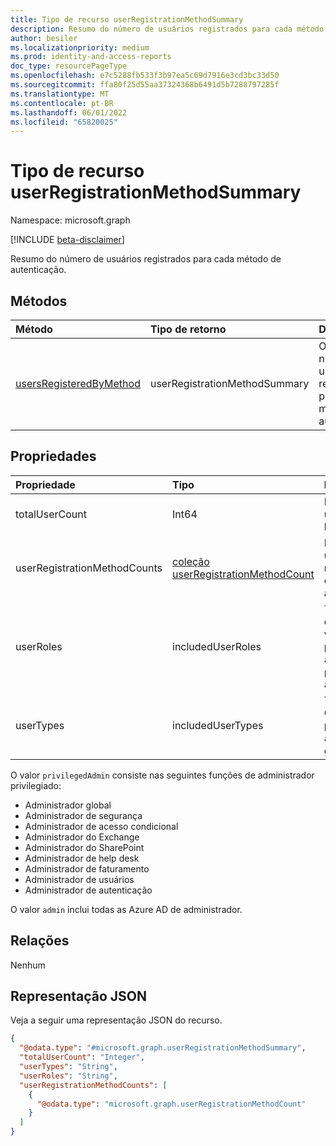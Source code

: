 ```yaml
---
title: Tipo de recurso userRegistrationMethodSummary
description: Resumo do número de usuários registrados para cada método de autenticação.
author: besiler
ms.localizationpriority: medium
ms.prod: identity-and-access-reports
doc_type: resourcePageType
ms.openlocfilehash: e7c5288fb533f3b97ea5c69d7916e3cd3bc33d50
ms.sourcegitcommit: ffa80f25d55aa37324368b6491d5b7288797285f
ms.translationtype: MT
ms.contentlocale: pt-BR
ms.lasthandoff: 06/01/2022
ms.locfileid: "65820025"
---
```

# <a name="userregistrationmethodsummary-resource-type"></a>Tipo de recurso userRegistrationMethodSummary

Namespace: microsoft.graph

[!INCLUDE [beta-disclaimer](../../includes/beta-disclaimer.md)]

Resumo do número de usuários registrados para cada método de autenticação.

## <a name="methods"></a>Métodos

| Método       | Tipo de retorno | Descrição |
|:-------------|:------------|:------------|
| [usersRegisteredByMethod](../api/authenticationmethodsroot-usersregisteredbymethod.md) | userRegistrationMethodSummary | Obter o número de usuários registrados para cada método de autenticação. |

## <a name="properties"></a>Propriedades
|Propriedade|Tipo|Descrição|
|:---|:---|:---|
|totalUserCount|Int64|Número total de usuários no locatário.|
|userRegistrationMethodCounts|[coleção userRegistrationMethodCount](../resources/userregistrationmethodcount.md)|Número de usuários registrados para cada método de autenticação.|
|userRoles|includedUserRoles|Tipo de função de usuário. Os valores possíveis são: `all`, `privilegedAdmin`, `admin`, `user`.|
|userTypes|includedUserTypes|Tipo de usuário. Os valores possíveis são: `all`, `member`, `guest`.|

O valor `privilegedAdmin` consiste nas seguintes funções de administrador privilegiado:

* Administrador global
* Administrador de segurança
* Administrador de acesso condicional
* Administrador do Exchange
* Administrador do SharePoint
* Administrador de help desk
* Administrador de faturamento
* Administrador de usuários
* Administrador de autenticação

O valor `admin` inclui todas as Azure AD de administrador. 

## <a name="relationships"></a>Relações
Nenhum

## <a name="json-representation"></a>Representação JSON
Veja a seguir uma representação JSON do recurso.
<!-- {
  "blockType": "resource",
  "@odata.type": "microsoft.graph.userRegistrationMethodSummary"
}
-->
``` json
{
  "@odata.type": "#microsoft.graph.userRegistrationMethodSummary",
  "totalUserCount": "Integer",
  "userTypes": "String",
  "userRoles": "String",
  "userRegistrationMethodCounts": [
    {
      "@odata.type": "microsoft.graph.userRegistrationMethodCount"
    }
  ]
}
```
